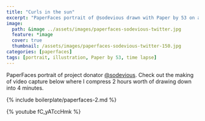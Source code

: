 ```yaml
---
title: "Curls in the sun"
excerpt: "PaperFaces portrait of @sodevious drawn with Paper by 53 on an iPad."
image: 
  path: &image ../assets/images/paperfaces-sodevious-twitter.jpg 
  feature: *image
  cover: true
  thumbnail: /assets/images/paperfaces-sodevious-twitter-150.jpg
categories: [paperfaces]
tags: [portrait, illustration, Paper by 53, time lapse]
---
```


PaperFaces portrait of project donator [@sodevious](https://twitter.com/sodevious). Check out the making of video capture below where I compress 2 hours worth of drawing down into 4 minutes.

{% include boilerplate/paperfaces-2.md %}

{% youtube fC_yATccHmk %}
